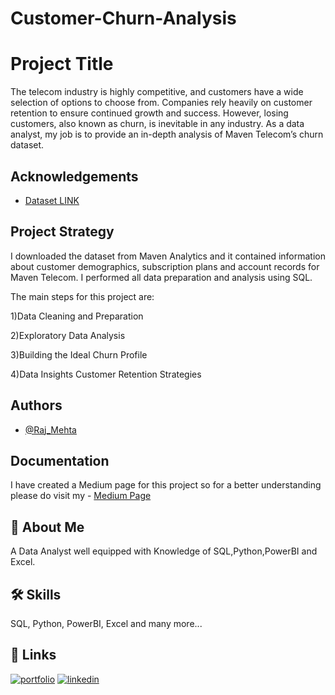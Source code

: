 # Customer-Churn-Analysis

# Project Title

The telecom industry is highly competitive, and customers have a wide selection of options to choose from. Companies rely heavily on customer retention to ensure continued growth and success. However, losing customers, also known as churn, is inevitable in any industry. As a data analyst, my job is to provide an in-depth analysis of Maven Telecom’s churn dataset.





## Acknowledgements

 - [Dataset LINK](https://www.mavenanalytics.io/data-playground)



## Project Strategy

I downloaded the dataset from Maven Analytics and it contained information about customer demographics, subscription plans and account records for Maven Telecom. I performed all data preparation and analysis using SQL.

The main steps for this project are:

1)Data Cleaning and Preparation

2)Exploratory Data Analysis

3)Building the Ideal Churn Profile

4)Data Insights
Customer Retention Strategies


## Authors

- [@Raj_Mehta](https://github.com/rajmehta2411)


## Documentation

I have created a Medium page for this project so for a better understanding please do visit my - [Medium Page](https://medium.com/@raj.mehta241100/customer-churn-analysis-287d6025c409)


## 🚀 About Me
A Data Analyst well equipped with Knowledge of SQL,Python,PowerBI and Excel.


## 🛠 Skills
SQL, Python, PowerBI, Excel and many more...


## 🔗 Links
[![portfolio](https://img.shields.io/badge/my_portfolio-000?style=for-the-badge&logo=ko-fi&logoColor=white)](https://rajmehta2411.github.io/Final.github.io//)
[![linkedin](https://img.shields.io/badge/linkedin-0A66C2?style=for-the-badge&logo=linkedin&logoColor=white)](https://www.linkedin.com/in/rajmehta2411//)

